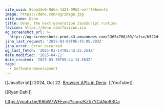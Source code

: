 ```yaml
---
site_uuid: 8eaa13e0-9d6a-4d21-9952-eeff496eeefb
image: https://deno.com/og/image.jpg
site_name: Deno
title: Deno, the next-generation JavaScript runtime
favicon: https://deno.com/favicon.ico
og_screenshot_url: >-
  https://og-screenshots-prod.s3.amazonaws.com/1366x768/80/false/b522df73c3c721cecfeace16be81bacfcd9b06006fde40fca32e86c2c35d3358.jpeg
jina_last_request: '2025-03-09T06:45:05.393Z'
jina_error: Error occurred
og_last_fetch: '2025-03-14T05:42:25.254Z'
date_modified: '2025-04-12'
date_created: '2025-03-30T05:44:14.863Z'
tags:
  - Software-Development
---
```













[[JavaScript]]
2024, Oct 22. [Browser APIs in Deno](https://youtu.be/oxVwTT-rZRo?si=CecGWY_xtAG3NbBz). [[YouTube]].

[[Ryan Dahl]]

https://youtu.be/K6bW7WFEvqc?si=pzKZh7YCdAjp83Ca
